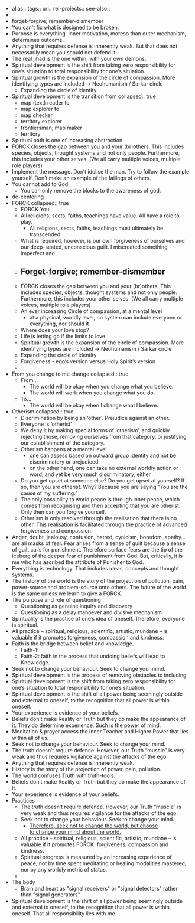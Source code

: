 - alias::
  tags::
  url:: 
  rel-projects::
  see-also::
-
- forget-forgive; remember-dismember
- You can't fix what is designed to be broken.
- Purpose is everything. Inner motivation, moreso than outer mechanism, determines outcome.
- Anything that requires defense is inherently weak. But that does not necessarily mean you should not defend it.
- The real jihad is the one within, with your own demons.
- Spiritual development is the shift from taking zero responsibility for one’s situation to total responsibility for one’s situation.
- Spiritual growth is the expansion of the circle of compassion. More identifying types are included -> Neohumanism / Sarkar circle
	- Expanding the circle of identity.
- Spiritual development is the transition from
  collapsed:: true
	- map (text) reader to
	- map explorer to
	- map checker
	- territory explorer
	- frontiersman; map maker
	- territory
- Spiritual path is one of increasing abstraction
- FORCK closes the gap between you and your (br)others. This includes species, objects, thought systems and not only people. Furthermore, this includes your other selves. (We all carry multiple voices, multiple role players)
- Implement the message. Don’t idolise the man. Try to follow the example yourself. Don’t make an example of the failings of others.
- You cannot add to God.
	- You can only remove the blocks to the awareness of god.
- de-centering
- FORCK
  collapsed:: true
	- FORCK You!
	- All religions, sects, faiths, teachings have value. All have a role to play.
		- All religions, sects, faiths, teachings must ultimately be transcended.
	- What is required, however, is our own forgiveness of ourselves and our deep-seated, unconscious guilt. I miscreated something imperfect and
	- Forget-forgive; remember-dismember
		-
	- FORCK closes the gap between you and your (br)others. This includes species, objects, thought systems and not only people. Furthermore, this includes your other selves. (We all carry multiple voices, multiple role players)
	- An ever increasing Circle of compassion, at a mental level
		- at a physical, worldly level, no system can include everyone or everything, nor should it
	- Where does your love stop?
	- Life is letting go if the limits to love.
	- Spiritual growth is the expansion of the circle of compassion. More identifying types are included -> Neohumanism / Sarkar circle
	- Expanding the circle of identity
	- Forgiveness - ego’s version versus Holy Spirit’s version
	-
- From you change to me change
  collapsed:: true
	- From…
		- The world will be okay when you change what you believe.
		- The world will work when you change what you do.
	- To…
		- The world will be okay when I change what I believe.
- Otherism
  collapsed:: true
	- Discrimination by being an ‘other’. Prejudice against an other.
	- Everyone is ‘otherist’
	- We deny it by making special forms of ‘otherism’, and quickly rejecting those, removing ourselves from that category, or justifying our establishment of the category.
	- Otherism happens at a mental level
		- one can assess based on outward group identity and not be discriminatory or prejudiced
		- on the other hand, one can take no external worldly action or word, and yet be very much discriminatory, either
	- Do you get upset at someone else? Do you get upset at yourself? If so, then you are otherist. Why? Because you are saying “You are the cause of my suffering.”
	- The only possibility to world peace is through inner peace, which comes from recognising and then accepting that you are otherist. Only then can you forgive yourself.
	- Otherism is only resolved through the realisation that there is no other. This realisation is facilitated through the practice of advanced forgiveness and compassion.
- Anger, doubt, jealousy, confusion, hatred, cynicism, boredom, apathy…are all masks of fear. Fear arises from a sense of guilt because a sense of guilt calls for punishment. Therefore surface fears are the tip of the iceberg of the deeper fear of punishment from God. But, critically, it is me who has ascribed the attribute of Punisher to God.
- Everything is technology. That includes ideas, concepts and thought systems.
- The history of the world is the story of the projection of pollution, pain, power-source and problem-source onto others. The future of the world is the same unless we learn to give a FORCK.
- The purpose and role of questioning
	- Questioning as genuine inquiry and discovery
	- Questioning as a delay manoever and divisive mechanism
- Spirituality is the practice of one’s idea of oneself. Therefore, everyone is spiritual.
- All practice – spiritual, religious, scientific, artistic, mundane – is valuable if it promotes forgiveness, compassion and kindness.
- Faith is the bridge between belief and knowledge.
	- Faith-1:
	- Faith-2: faith in the process that undoing beliefs will lead to Knowledge.
- Seek not to change your behaviour. Seek to change your mind.
- Spiritual development is the process of removing obstacles to including
- Spiritual development is the shift from taking zero responsibility for one’s situation to total responsibility for one’s situation.
- Spiritual development is the shift of all power being seemingly outside and external to oneself, to the recognition that all power is within oneself.
- Your experience is evidence of your beliefs.
- Beliefs don’t make Reality or Truth but they do make the appearance of it. They do determine experience. Such is the power of mind.
- Meditation & prayer access the Inner Teacher and Higher Power that lies within all of us.
- Seek not to change your behaviour. Seek to change your mind.
- The truth doesn’t require defence. However, our Truth “muscle” is very weak and thus requires vigilance against the attacks of the ego.
- Anything that requires defense is inherently weak.
- History is the story of the projection of power, pain, pollution.
- The world confuses Truth with truth-tools.
- Beliefs don’t make Reality or Truth but they do make the appearance of it.
- Your experience is evidence of your beliefs.
- Practices
	- The truth doesn’t require defence. However, our Truth “muscle” is very weak and thus requires vigilance for the attacks of the ego.
	- Seek not to change your behaviour. Seek to change your mind.
		- [Therefore, seek not to change the world, but choose to change your mind about the world.](https://acim.org/acim/chapter-21/introduction/en/s/251?wid=search&q=change%20the%20world)
	- All practice – spiritual, religious, scientific, artistic, mundane – is valuable if it promotes FORCK: forgiveness, compassion and kindness.
	- Spiritual progress is measured by an increasing experience of peace, not by time spent meditating or healing modalities mastered, nor by any worldly metric of status.
	-
- The body
	- Brain and heart as "signal receivers" or "signal detectors" rather than "signal generators"
- Spiritual development is the shift of all power being seemingly outside and external to oneself, to the recognition that all power is within oneself. That all responsibility lies with me.
